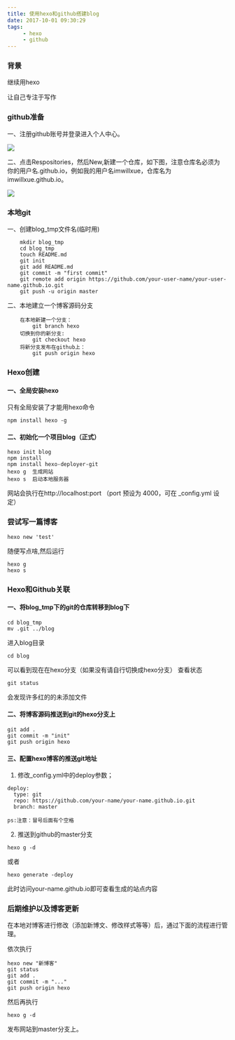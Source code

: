 ```yaml
---
title: 使用hexo和github搭建blog
date: 2017-10-01 09:30:29
tags: 
     - hexo 
     - github
---
```



### 背景
继续用hexo

让自己专注于写作

### github准备

一、注册github账号并登录进入个人中心。

![](http://upload-images.jianshu.io/upload_images/1764427-b97c2df83796c007.png?imageMogr2/auto-orient/strip%7CimageView2/2/w/1240)

二、点击Respositories，然后New,新建一个仓库，如下图，注意仓库名必须为 你的用户名.github.io，例如我的用户名imwillxue，仓库名为imwillxue.github.io。

![](http://upload-images.jianshu.io/upload_images/1764427-f8fa147884c7f4ec.png?imageMogr2/auto-orient/strip%7CimageView2/2/w/1240)

### 本地git

一、创建blog_tmp文件名(临时用)
```
    mkdir blog_tmp
    cd blog_tmp
    touch README.md
    git init
    git add README.md
    git commit -m "first commit"
    git remote add origin https://github.com/your-user-name/your-user-name.github.io.git
    git push -u origin master
```

二、本地建立一个博客源码分支
```
    在本地新建一个分支： 
        git branch hexo
    切换到你的新分支: 
        git checkout hexo
    将新分支发布在github上： 
        git push origin hexo
```

### Hexo创建

#### 一、全局安装hexo
只有全局安装了才能用hexo命令
```
npm install hexo -g
```
#### 二、初始化一个项目blog（正式）
```
hexo init blog
npm install
npm install hexo-deployer-git
hexo g  生成网站
hexo s  启动本地服务器
```

网站会执行在http://localhost:port （port 预设为 4000，可在 _config.yml 设定）
### 尝试写一篇博客
```
hexo new 'test'
```
随便写点啥,然后运行
```
hexo g 
hexo s
```

###  Hexo和Github关联

#### 一、将blog_tmp下的git的仓库转移到blog下
```
cd blog_tmp 
mv .git ../blog
```
进入blog目录
```
cd blog
```
可以看到现在在hexo分支（如果没有请自行切换成hexo分支）
查看状态
```
git status
```
会发现许多红的的未添加文件

#### 二、将博客源码推送到git的hexo分支上

```
git add .
git commit -m "init"
git push origin hexo
```

#### 三、配置hexo博客的推送git地址

1.  修改_config.yml中的deploy参数；
```
deploy:
  type: git
  repo: https://github.com/your-name/your-name.github.io.git
  branch: master
```

`ps:注意：冒号后面有个空格`

2.  推送到github的master分支
```
hexo g -d
```
或者
```
hexo generate -deploy
```

此时访问your-name.github.io即可查看生成的站点内容



### 后期维护以及博客更新

在本地对博客进行修改（添加新博文、修改样式等等）后，通过下面的流程进行管理。

依次执行
```
hexo new "新博客"
git status
git add .
git commit -m "..."
git push origin hexo
```
然后再执行
```
hexo g -d
```
发布网站到master分支上。
